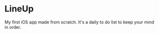 LineUp
======

My first iOS app made from scratch. It's a daily to do list to keep your mind in order.
